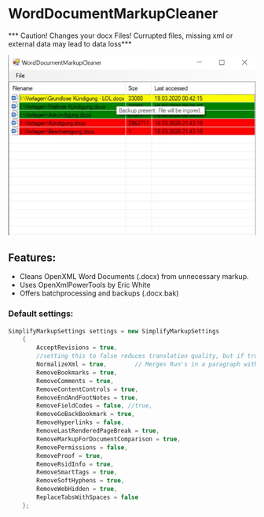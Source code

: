 # WordDocumentMarkupCleaner

*** Caution! Changes your docx Files! Currupted files, missing xml or external data may lead to data loss***

![Screenshot](screenshot.jpg?raw=true "Screenshot")

## Features: 

- Cleans OpenXML Word Documents (.docx) from unnecessary markup. 
- Uses OpenXmlPowerTools by Eric White
- Offers batchprocessing and backups (.docx.bak)

### Default settings:

```csharp
SimplifyMarkupSettings settings = new SimplifyMarkupSettings
    {
        AcceptRevisions = true,
        //setting this to false reduces translation quality, but if true some documents have XML format errors when opening
        NormalizeXml = true,        // Merges Run's in a paragraph with similar formatting 
        RemoveBookmarks = true,
        RemoveComments = true,
        RemoveContentControls = true,
        RemoveEndAndFootNotes = true,
        RemoveFieldCodes = false, //true,
        RemoveGoBackBookmark = true,
        RemoveHyperlinks = false,
        RemoveLastRenderedPageBreak = true,
        RemoveMarkupForDocumentComparison = true,
        RemovePermissions = false,
        RemoveProof = true,
        RemoveRsidInfo = true,
        RemoveSmartTags = true,
        RemoveSoftHyphens = true,
        RemoveWebHidden = true,
        ReplaceTabsWithSpaces = false
    };
```